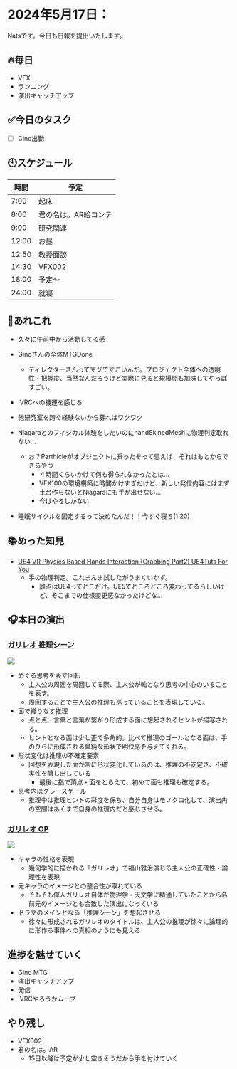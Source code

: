 
# 2024年5月17日：
Natsです。今日も日報を提出いたします。<br>

## 🔥毎日
- VFX 
- ランニング
- 演出キャッチアップ

## ✅今日のタスク
- [ ] Gino出勤

## 🕙スケジュール
| 時間 |  予定 |
|----|----|
|7:00|起床|
|8:00|君の名は。AR絵コンテ|
|9:00|研究関連|
|12:00|お昼|
|12:50|教授面談|
|14:30|VFX002|
|18:00|予定～|
|24:00|就寝|


## 📌あれこれ
- 久々に午前中から活動してる感
- Ginoさんの全体MTGDone
  - ディレクターさんってマジですごいんだ。プロジェクト全体への透明性・把握度、当然なんだろうけど実際に見ると規模間も加味してやっぱすごい。

- IVRCへの機運を感じる
- 他研究室を跨ぐ経験ないから募ればワクワク

- Niagaraとのフィジカル体験をしたいのにhandSkinedMeshに物理判定取れない…
  - お？Parthicleがオブジェクトに乗ったぞって思えば、それはもとからできるやつ
    - ４時間くらいかけて何も得られなかったとは…
    - VFX100の環境構築に時間かけすぎだけど、新しい発信内容にはまず土台作らないとNiagaraにも手が出せない…
    - 今はやるしかない
   
- 睡眠サイクルを固定するって決めたんだ！！今すぐ寝ろ(1:20)
  
## 📚めった知見
- [UE4 VR Physics Based Hands Interaction (Grabbing Part2) UE4Tuts For You](https://www.youtube.com/watch?v=qHUL5klmY5U&t=601s)
  - 手の物理判定。これまんま試したがうまくいかず。
    - 難点はUE4ってとこだけ。UE5でところどころ変わってるらしいけど、そこまでの仕様変更感なかったけどな…
## 🎧本日の演出
### [ガリレオ 推理シーン](https://youtu.be/AQZBgF6srCg?si=7tPlnqbIUX8AOS_d&t=31)
<img src = "https://github.com/Nats360/Nippo/assets/86301377/4686b099-265d-4fa2-9e81-5eba3bb3428d">

- めぐる思考を表す回転
  - 主人公の周囲を周回してる際、主人公が軸となり思考の中心のいることを表す。
  - 周回することで主人公の推理も巡っていることを表現している。
- 面で織りなす推理
  - 点と点、言葉と言葉が繋がり形成する面に想起されるヒントが描写される。
  - ヒントとなる面は少し歪で多角的。比べて推理のゴールとなる面は、手のひらに形成される単純な形状で明快感を与えてくれる。
- 形状変化は推理の不確定要素
  - 回想を表現した面が常に形状変化しているのは、推理の不安定さ、不確実性を醸し出している
    - 最後に指で頂点・面をとらえて、初めて面も推理も確定する。
- 思考内はグレースケール
  - 推理中は推理ヒントの彩度を保ち、自分自身はモノクロ化して、演出内の空間はあくまで自身の推理内だと感じさせる。
### [ガリレオ OP](https://youtu.be/nNy5a3HVtS4?si=whQEqhDkpfk_t4Yc&t=87)
<img src = "https://github.com/Nats360/Nippo/assets/86301377/bb0da043-2b8c-4e33-a328-ce9ab101e574"><br>
- キャラの性格を表現
  - 幾何学的に描かれる「ガリレオ」で福山雅治演じる主人公の正確性・論理性を表現
- 元キャラのイメージとの整合性が取れている
  - そもそも偉人ガリレオ自体が物理学・天文学に精通していたことから名前元のイメージとも合致した演出になっている
- ドラマのメインとなる「推理シーン」を想起させる
  - 徐々に形成されるガリレオのタイトルは、主人公の推理が徐々に論理的に形作る事件への真相のようにも見える

## 進捗を魅せていく
- Gino MTG
- 演出キャッチアップ
- 発信
- IVRCやろうかムーブ

## やり残し
- VFX002
- 君の名は。AR
  - 15日以降は予定が少し空きそうだから手を付けていく
